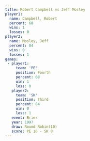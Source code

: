 ```yaml
---
title: Robert Campbell vs Jeff Mosley
player1:                
  name: Campbell, Robert
  percent: 68           
  wins: 1               
  losses: 0             
player2:                
  name: Mosley, Jeff    
  percent: 84           
  wins: 0               
  losses: 1             
games:
 - player1:          
     team: 'PE'      
     position: Fourth
     percent: 68     
     win: 1          
     loss: 0         
   player2:         
     team: 'SK'     
     position: Third
     percent: 84    
     win: 0         
     loss: 1        
   event: Brier         
   year: 1997           
   draw: Round Robin(10)
   score: PE 10 - SK 8  
---
```


